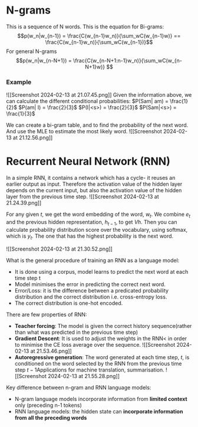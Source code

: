# N-grams
This is a sequence of N words.
This is the equation for Bi-grams:
$$p(w_n|w_{n-1}) = \frac{C(w_{n-1}w_n)}{\sum_wC(w_{n-1}w)} ==  \frac{C(w_{n-1}w_n)}{\sum_wC(w_{n-1})}$$
For general N-grams
$$p(w_n|w_{n-N+1}) = \frac{C(w_{n-N+1:n-1}w_n)}{\sum_wC(w_{n-N+1}w)} $$
### Example
![[Screenshot 2024-02-13 at 21.07.45.png]]
Given the information above, we can calculate the different conditional probabilities:
$P(Sam| am) = \frac{1}{2}$   $P(am| I) = \frac{2}{3}$   $P(I|<s>) = \frac{2}{3}$  $P(Sam|<s>) = \frac{1}{3}$

We can create a bi-gram table, and to find the probability of the next word. And use the MLE to estimate the most likely word.
![[Screenshot 2024-02-13 at 21.12.56.png]]

# Recurrent Neural Network (RNN)
In a simple RNN, it contains a network which has a cycle- it reuses an earlier output as input. Therefore the activation value of the hidden layer depends on the current input, but also the activation value of the hidden layer from the previous time step.
![[Screenshot 2024-02-13 at 21.24.39.png]]

For any given $t$, we get the word embedding of the word, $w_t$. We combine $e_t$ and the previous hidden representation, $h_{t-1}$, to get $Vh$.  Then you can calculate probability distribution score over the vocabulary, using softmax, which is $y_t$. The one that has the highest probability is the next word.

![[Screenshot 2024-02-13 at 21.30.52.png]]

What is the general procedure of training an RNN as a language model:
- It is done using a corpus, model learns to predict the next word at each time step t
- Model minimises the error in predicting the correct next word.
- Error/Loss: it is the difference between a predicated probability distribution and the correct distribution i.e. cross-entropy loss.
- The correct distribution is one-hot encoded.

There are few properties of RNN:
- **Teacher forcing**: The model is given the correct history sequence(rather than what was predicted in the previous time step)
- **Gradient Descent**: It is used to adjust the weights in the RNN< in order to minimise the CE loss average over the sequence.
![[Screenshot 2024-02-13 at 21.53.46.png]]
- **Autoregressive generation**: The word generated at each time step, $t$, is conditioned on the word selected by the RNN from the previous time step $t-1$Applications for machine translation, summarisation.
![[Screenshot 2024-02-13 at 21.55.28.png]]


Key difference between n-gram and RNN language models: 
- N-gram language models incorporate information from **limited context** only (preceding n-1 tokens) 
- RNN language models: the hidden state can **incorporate information from all the preceding words**


